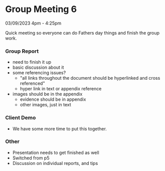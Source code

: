 # Group Meeting 6
03/09/2023 4pm - 4:25pm

Quick meeting so everyone can do Fathers day things and finish the group work.

### Group Report
- need to finish it up
- basic discussion about it
- some referencing issues?
	- "all links throughout the document should be hyperlinked and cross referenced"
	- hyper link in text or appendix reference
- images should be in the appendix
	- evidence should be in appendix
	- other images, just in text

### Client Demo
- We have some more time to put this together.

### Other
- Presentation needs to get finished as well
- Switched from p5
- Discussion on individual reports, and tips


